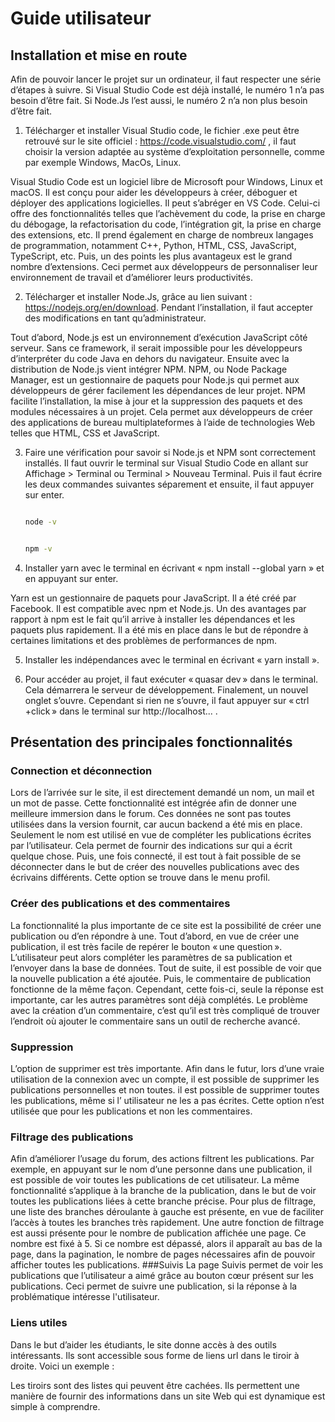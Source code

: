 # Guide utilisateur
## Installation et mise en route

Afin de pouvoir lancer le projet sur un ordinateur, il faut respecter une série d’étapes à suivre. Si Visual Studio Code est déjà installé, le numéro 1 n’a pas besoin d’être fait. Si Node.Js l’est aussi, le numéro 2 n’a non plus besoin d’être fait.

1.	Télécharger et installer Visual Studio code, le fichier .exe peut être retrouvé sur le site officiel : https://code.visualstudio.com/ , il faut choisir la version adaptée au système d’exploitation personnelle, comme par exemple Windows, MacOs, Linux.

Visual Studio Code est un logiciel libre de Microsoft pour Windows, Linux et macOS. Il est conçu pour aider les développeurs à créer, déboguer et déployer des applications logicielles. Il peut s’abréger en VS Code. Celui-ci offre des fonctionnalités telles que l’achèvement du code, la prise en charge du débogage, la refactorisation du code, l’intégration git, la prise en charge des extensions, etc. Il prend également en charge de nombreux langages de programmation, notamment C++, Python, HTML, CSS, JavaScript, TypeScript, etc. Puis, un des points les plus avantageux est le grand nombre d’extensions. Ceci permet aux développeurs de personnaliser leur environnement de travail et d’améliorer leurs productivités.

2.	Télécharger et installer Node.Js, grâce au lien suivant : https://nodejs.org/en/download.
Pendant l’installation, il faut accepter des modifications en tant qu’administrateur.

Tout d’abord, Node.js est un environnement d’exécution JavaScript côté serveur. Sans ce framework, il serait impossible pour les développeurs d’interpréter du code Java en dehors du navigateur. Ensuite avec la distribution de Node.js vient intégrer NPM. NPM, ou Node Package Manager, est un gestionnaire de paquets pour Node.js qui permet aux développeurs de gérer facilement les dépendances de leur projet. NPM facilite l’installation, la mise à jour et la suppression des paquets et des modules nécessaires à un projet. Cela permet aux développeurs de créer des applications de bureau multiplateformes à l’aide de technologies Web telles que HTML, CSS et JavaScript.

3.	Faire une vérification pour savoir si Node.js et NPM sont correctement installés. Il faut ouvrir le terminal sur Visual Studio Code en allant sur Affichage > Terminal ou Terminal > Nouveau Terminal. Puis il faut écrire les deux commandes suivantes séparement et ensuite, il faut appuyer sur enter. 
	```bash

	node -v

	```
	```bash

	npm -v

	```


4.	Installer yarn avec le terminal en écrivant « npm install --global yarn » et en appuyant sur enter.

Yarn est un gestionnaire de paquets pour JavaScript. Il a été créé par Facebook. Il est compatible avec npm et Node.js. Un des avantages par rapport à npm est le fait qu’il arrive à installer les dépendances et les paquets plus rapidement. Il a été mis en place dans le but de répondre à certaines limitations et des problèmes de performances de npm.


5.	Installer les indépendances avec le terminal en écrivant « yarn install ».


6.	Pour accéder au projet, il faut exécuter « quasar dev » dans le terminal. Cela démarrera le serveur de développement. Finalement, un nouvel onglet s’ouvre. Cependant si rien ne s’ouvre, il faut appuyer sur « ctrl +click » dans le terminal sur http://localhost... .

## Présentation des principales fonctionnalités 
### Connection et déconnection
Lors de l’arrivée sur le site, il est directement demandé un nom, un mail et un mot de passe. Cette fonctionnalité est intégrée afin de donner une meilleure immersion dans le forum. Ces données ne sont pas toutes utilisées dans la version fournit, car aucun backend a été mis en place. Seulement le nom est utilisé en vue de compléter les publications écrites par l’utilisateur. Cela permet de fournir des indications sur qui a écrit quelque chose. Puis, une fois connecté, il est tout à fait possible de se déconnecter dans le but de créer des nouvelles publications avec des écrivains différents. Cette option se trouve dans le menu profil.
### Créer des publications et des commentaires
La fonctionnalité la plus importante de ce site est la possibilité de créer une publication ou d’en répondre à une. Tout d’abord, en vue de créer une publication, il est très facile de repérer le bouton « une question ». L’utilisateur peut alors compléter les paramètres de sa publication et l’envoyer dans la base de données. Tout de suite, il est possible de voir que la nouvelle publication a été ajoutée. Puis, le commentaire de publication fonctionne de la même façon. Cependant, cette fois-ci, seule la réponse est importante, car les autres paramètres sont déjà complétés. Le problème avec la création d’un commentaire, c’est qu’il est très compliqué de trouver l’endroit où ajouter le commentaire sans un outil de recherche avancé.
### Suppression
L’option de supprimer est très importante. Afin dans le futur, lors d’une vraie utilisation de la connexion avec un compte, il est possible de supprimer les publications personnelles et non toutes. il est possible de supprimer toutes les publications, même si l’ utilisateur ne les a pas écrites. Cette option n’est utilisée que pour les publications et non les commentaires. 
### Filtrage des publications
Afin d’améliorer l’usage du forum, des actions filtrent les publications. Par exemple, en appuyant sur le nom d’une personne dans une publication, il est possible de voir toutes les publications de cet utilisateur. La même fonctionnalité s’applique à la branche de la publication, dans le but de voir toutes les publications liées à cette branche précise. Pour plus de filtrage, une liste des branches déroulante à gauche est présente, en vue de faciliter l’accès à toutes les branches très rapidement. Une autre fonction de filtrage est aussi présente pour le nombre de publication affichée une page. Ce nombre est fixé à 5. Si ce nombre est dépassé, alors il apparaît au bas de la page, dans la pagination, le nombre de pages nécessaires afin de pouvoir afficher toutes les publications.
###Suivis
La page Suivis permet de voir les publications que l’utilisateur a aimé grâce au bouton cœur présent sur les publications. Ceci permet de suivre une publication, si la réponse à la problématique intéresse l'utilisateur.
### Liens utiles 
Dans le but d’aider les étudiants, le site donne accès à des outils intéressants. Ils sont accessible sous forme de liens url dans le tiroir à droite. Voici un exemple :
 
Les tiroirs sont des listes qui peuvent être cachées. Ils permettent une manière de fournir des informations dans un site Web qui est dynamique est simple à comprendre.
	


	
